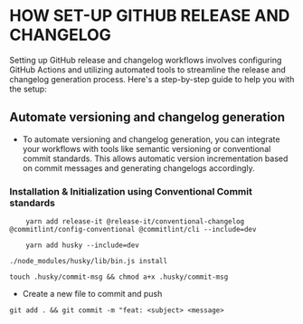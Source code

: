 # HOW SET-UP GITHUB RELEASE AND CHANGELOG

Setting up GitHub release and changelog workflows involves configuring GitHub Actions and utilizing automated tools to streamline the release and changelog generation process. Here's a step-by-step guide to help you with the setup:

## Automate versioning and changelog generation

- To automate versioning and changelog generation, you can integrate your workflows with tools like semantic versioning or conventional commit standards. This allows automatic version incrementation based on commit messages and generating changelogs accordingly.

### Installation & Initialization using Conventional Commit standards

```
    yarn add release-it @release-it/conventional-changelog @commitlint/config-conventional @commitlint/cli --include=dev
```

```
    yarn add husky --include=dev
```

```
./node_modules/husky/lib/bin.js install
```

```
touch .husky/commit-msg && chmod a+x .husky/commit-msg
```
* Create a new file to commit and push
```
git add . && git commit -m "feat: <subject> <message>
```
